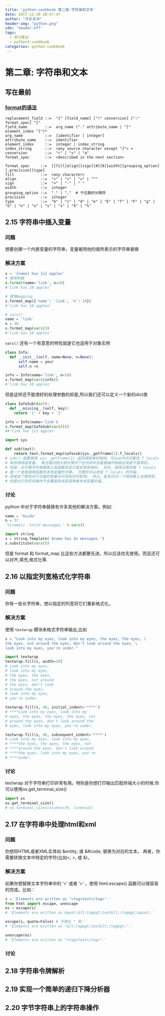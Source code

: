 ```yaml
---
title: 'python-cookbook 第二章:字符串和文本'
date: 2017-12-20 20:57:47
author: "月牙天冲"
header-img: "python.png"
cdn: 'header-off'
tags:
  - 学习笔记
  - python3-cookbook
categories: python-cookbook
---
```




# 第二章: 字符串和文本

## 写在最前

  ### [format的语法](https://docs.python.org/3/library/string.html#format-string-syntax)

  ```
  replacement_field ::=  "{" [field_name] ["!" conversion] [":" format_spec] "}"
  field_name        ::=  arg_name ("." attribute_name | "[" element_index "]")*
  arg_name          ::=  [identifier | integer]
  attribute_name    ::=  identifier
  element_index     ::=  integer | index_string
  index_string      ::=  <any source character except "]"> +
  conversion        ::=  "r" | "s" | "a"
  format_spec       ::=  <described in the next section>

  format_spec     ::=  [[fill]align][sign][#][0][width][grouping_option][.precision][type]
  fill            ::=  <any character>
  align           ::=  "<" | ">" | "=" | "^"
  sign            ::=  "+" | "-" | " "
  width           ::=  integer
  grouping_option ::=  "_" | ","  # 千位数的分隔符
  precision       ::=  integer
  type            ::=  "b" | "c" | "d" | "e" | "E" | "f" | "F" | "g" | "G" | "n" | "o" | "s" | "x" | "X" | "%"
  ```

## 2.15 字符串中插入变量

### 问题


  想要创建一个内嵌变量的字符串，变量被用他的值所表示的字符串替换


### 解决方案
```python
s = '{name} has {n} apples'
# 使用参数
s.format(name='link', n=10)
#'link has 10 apples'

# 使用mapping
s.format_map({'name': 'link', 'n': 10})
#'link has 10 apples'

# vars()
name = 'link'
n = 10
s.format_map(vars())
#'link has 10 apples'
```


`vars()` 还有一个有意思的特性就是它也适用于对象实例

```python
class Info:
  def __init__(self, name=None, n=None):
      self.name = your
      self.n =n

info = Info(name='link', n=10)
s.format_map(vars(info))
#'link has 10 apples'
```

但是这样还不能很好的处理参数的却是,所以我们还可以定义一个新的dict类
```python
class SafeSub(dict):
  def __missing__(self, key):
    return '{' + key + '}'

info = Info(name='link')
s.format_map(SafeSub(vars()))
##'link has {n} apples'

import sys

def sub(text):
    return text.format_map(safesub(sys._getframe(1).f_locals))
# sub() 函数使用 sys._getframe(1) 返回调用者的栈帧。可以从中访问属性 f_locals
# 来获得局部变量。 毫无疑问绝大部分情况下在代码中去直接操作栈帧应该是不推荐的。
# 但是，对于像字符串替换工具函数而言它是非常有用的。 另外，值得注意的是 f_locals
# 是一个复制调用函数的本地变量的字典。 尽管你可以改变 f_locals 的内容，
# 但是这个修改对于后面的变量访问没有任何影响。 所以，虽说访问一个栈帧看上去很邪恶，
# 但是对它的任何操作不会覆盖和改变调用者本地变量的值。
```


### 讨论

python 中对于字符串替换有许多其他的解决方案。例如:
```python
name = 'Guido'
n = 37
'%(name)s  %(n)d messages.' % vars()

import string
s = string.Template('$name has $n messages.')
s.substitute(vars())
```

但是 format 和 format_map 比这些方法都要先进。所以应该优先使用。而且还可以对齐,填充,格式化等.

## 2.16 以指定列宽格式化字符串

### 问题

   你有一些长字符串，想以指定的列宽将它们重新格式化。

### 解决方案

使用 `textwrap` 模块来格式字符串输出,比如
```python
s = "Look into my eyes, look into my eyes, the eyes, the eyes, \
the eyes, not around the eyes, don't look around the eyes, \
look into my eyes, you're under."

import textwrap
textwrap.fill(s, width=20)
# Look into my eyes,
# look into my eyes,
# the eyes, the eyes,
# the eyes, not around
# the eyes, don't look
# around the eyes,
# look into my eyes,
# you're under.

textwrap.fill(s, 40, initial_indent='****')
# ****Look into my eyes, look into my
# eyes, the eyes, the eyes, the eyes, not
# around the eyes, don't look around the
# eyes, look into my eyes, you're under.

textwrap.fill(s, 40, subsequent_indent='****')
# Look into my eyes, look into my eyes,
# ****the eyes, the eyes, the eyes, not
# ****around the eyes, don't look around
# ****the eyes, look into my eyes, you're
# ****under.
```

### 讨论

 textwrap 对于字符串打印非常有用。特别是你想打印输出匹配终端大小的时候.你可以使用os.get_terminal_size()
 ```python
 import os
 os.get_terminal_size()
 # os.terminal_size(columns=76, lines=32)
 ```

## 2.17 在字符串中处理html和xml

### 问题

你想将HTML或者XML实体如 &entity; 或 &#code; 替换为对应的文本。 再者，你需要转换文本中特定的字符(比如<, >, 或 &)。

### 解决方案

如果你想替换文本字符串中的 ‘<’ 或者 ‘>’ ，使用 html.escape() 函数可以很容易的完成。比如：
```python
s = 'Elements are written as "<tag>text</tag>".'
from html import escape, unescape
es = escape(s)
# 'Elements are written as &quot;&lt;tag&gt;text&lt;/tag&gt;&quot;.'

escape(s, quote=False) # 不转化 " 和 '
# 'Elements are written as "&lt;tag&gt;text&lt;/tag&gt;".'

unescape(es)
# 'Elements are written as "<tag>text</tag>".'
```

### 讨论

## 2.18 字符串令牌解析



## 2.19 实现一个简单的递归下降分析器
## 2.20 字节字符串上的字符串操作
